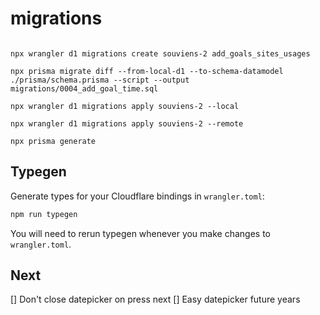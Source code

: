 # migrations

```

npx wrangler d1 migrations create souviens-2 add_goals_sites_usages

npx prisma migrate diff --from-local-d1 --to-schema-datamodel ./prisma/schema.prisma --script --output migrations/0004_add_goal_time.sql

npx wrangler d1 migrations apply souviens-2 --local

npx wrangler d1 migrations apply souviens-2 --remote

npx prisma generate

```

## Typegen

Generate types for your Cloudflare bindings in `wrangler.toml`:

```sh
npm run typegen
```

You will need to rerun typegen whenever you make changes to `wrangler.toml`.

## Next

[] Don't close datepicker on press next
[] Easy datepicker future years
